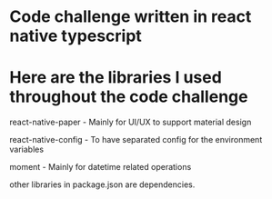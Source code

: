 # Code challenge written in react native typescript

# Here are the libraries I used throughout the code challenge

react-native-paper - Mainly for UI/UX to support material design


react-native-config - To have separated config for the environment variables


moment - Mainly for datetime related operations



other libraries in package.json are dependencies.

